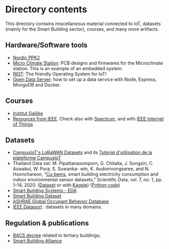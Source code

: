 # Directory contents

This directory contains miscellaneous material connected to IoT, datasets (mainly for the Smart Building sector), courses, and many more artifacts.

## Hardware/Software tools

- [Nordic PPK2](https://www.nordicsemi.com/Products/Development-hardware/Power-Profiler-Kit-2)
- [Micro Climate Station](https://github.com/i2hm/micro_climate_station): PCB designs and firmwares for the Microclimate station. This is an example of an embedded system.
- [RIOT](https://github.com/donsez/RIOT): The friendly Operating System for IoT!
- [Open Data Server](https://github.com/donsez/opendata_server): how to set up a data service with Node, Express, MongoDB and Docker.

## Courses

- [Institut Galilée](https://github.com/institut-galilee)
- [Resources from IEEE](https://spectrum.ieee.org/ai-iot-smart-grid-courses). Check also with [Spectrum](https://spectrum.ieee.org/tag/internet-of-things), and with [IEEE Internet of Things](https://iot.ieee.org/2)

## Datasets

- [CampusIoT's LoRaWAN Datasets](https://github.com/CampusIoT/datasets) and its [Tutoriel d'utilisation de la plateforme CampusIoT](https://github.com/CampusIoT/tutorial)
- Thailand Data set: M. Pipattanasomporn, G. Chitalia, J. Songsiri, C. Aswakul, W. Pora, S. Suwanka- win, K. Audomvongseree, and N. Hoonchareon, “[Cu-bems](https://www.researchgate.net/publication/343078613_CU-BEMS_smart_building_electricity_consumption_and_indoor_environmental_sensor_datasets), smart building electricity consumption and indoor environmental sensor datasets,” Scientific Data, vol. 7, no. 1, pp. 1–14, 2020. ([Dataset](https://sgrudata.github.io/) or with [Kaggle](https://www.kaggle.com/datasets/claytonmiller/cubems-smart-building-energy-and-iaq-data)) ([Python code](https://nbviewer.org/github/mpipatta/mpipatta.github.io/blob/master/CHAM5.ipynb))
- [Smart Building Systems - EDA](https://www.kaggle.com/code/halimedogan/smart-building-system-eda)
- [Smart Building Dataset](https://www.kaggle.com/datasets/ranakrc/smart-building-system)
- [ASHRAE Global Occupant Behavior Database](https://www.kaggle.com/datasets/claytonmiller/ashrae-global-occupant-behavior-database)
- [IEEE Dataport](https://ieee-dataport.org) : datasets in many domains.


## Regulation & publications

- [BACS decree](https://www.adeunis.com/en/bacs-decree-buildings/) related to tertiary buildings;
- [Smart Building Alliance](https://www.smartbuildingsalliance.org/en/resources/sba-publications)
